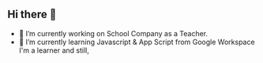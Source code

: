 ## Hi there 👋
- 🔭 I’m currently working on School Company as a Teacher.
- 🌱 I’m currently learning Javascript & App Script from Google Workspace
I'm a learner and still,

<!--
**anggikolo11/anggikolo11** is a ✨ _special_ ✨ repository because its `README.md` (this file) appears on your GitHub profile.

Here are some ideas to get you started:

- 🔭 I’m currently working on ...
- 🌱 I’m currently learning ...
- 👯 I’m looking to collaborate on ...
- 🤔 I’m looking for help with ...
- 💬 Ask me about ...
- 📫 How to reach me: ...
- 😄 Pronouns: ...
- ⚡ Fun fact: ...
-->
